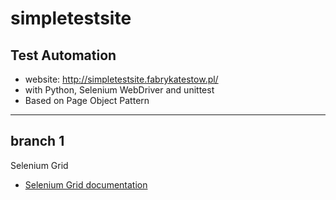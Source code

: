 # simpletestsite

## Test Automation
- website: http://simpletestsite.fabrykatestow.pl/ 
- with Python, Selenium WebDriver and unittest
- Based on Page Object Pattern

---
## branch 1
Selenium Grid 
- [Selenium Grid documentation](https://github.com/SeleniumHQ/selenium/wiki/Grid2)
